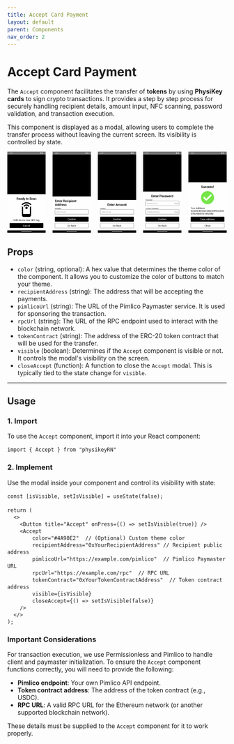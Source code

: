 ```yaml
---
title: Accept Card Payment
layout: default
parent: Components
nav_order: 2
---
```


# Accept Card Payment

The `Accept` component facilitates the transfer of **tokens** by using **PhysiKey cards** to sign crypto transactions. It provides a step by step process for securely handling recipient details, amount input, NFC scanning, password validation, and transaction execution.

This component is displayed as a modal, allowing users to complete the transfer process without leaving the current screen. Its visibility is controlled by state.

<div style="display: grid; grid-template-columns: repeat(5, 1fr); gap: 16px;">
  <div style="text-align: center;">
    <img src="../../images/scan.png" style="width: 100px; height: auto;" alt="Scan" />
  </div>
  <div style="text-align: center;">
    <img src="../../images/recipient.png" style="width: 100px; height: auto;" alt="Scan" />
  </div>
  <div style="text-align: center;">
    <img src="../../images/amount.png" style="width: 100px; height: auto;" alt="Scan" />
  </div>
  <div style="text-align: center;">
    <img src="../../images/password.png" style="width: 100px; height: auto;" alt="Password" />
  </div>
  <div style="text-align: center;">
    <img src="../../images/success.png" style="width: 100px; height: auto;" alt="Success" />
  </div>
</div>

## Props
- `color` (string, optional): A hex value that determines the theme color of the component. It allows you to customize the color of buttons to match your theme.
- `recipientAddress` (string): The address that will be accepting the payments.
- `pimlicoUrl` (string): The URL of the Pimlico Paymaster service. It is used for sponsoring the transaction.
- `rpcUrl` (string): The URL of the RPC endpoint used to interact with the blockchain network.
- `tokenContract` (string): The address of the ERC-20 token contract that will be used for the transfer.
- `visible` (boolean): Determines if the `Accept` component is visible or not. It controls the modal's visibility on the screen.
- `closeAccept` (function): A function to close the `Accept` modal. This is typically tied to the state change for `visible`.

---

## Usage

### 1. Import 
To use the `Accept` component, import it into your React component:

````tsx
import { Accept } from "physikeyRN"
````

### 2. Implement 
Use the modal inside your component and control its visibility with state:

````tsx
const [isVisible, setIsVisible] = useState(false);

return (
  <>
    <Button title="Accept" onPress={() => setIsVisible(true)} />
    <Accept 
        color="#4A90E2"  // (Optional) Custom theme color 
        recipientAddress="0xYourRecipientAddress" // Recipient public address
        pimlicoUrl="https://example.com/pimlico"  // Pimlico Paymaster URL
        rpcUrl="https://example.com/rpc"  // RPC URL
        tokenContract="0xYourTokenContractAddress"  // Token contract address
        visible={isVisible} 
        closeAccept={() => setIsVisible(false)} 
    />
  </>
);
````

### Important Considerations
For transaction execution, we use Permissionless and Pimlico to handle client and paymaster initialization. To ensure the `Accept` component functions correctly, you will need to provide the following:
- **Pimlico endpoint**: Your own Pimlico API endpoint.
- **Token contract address**: The address of the token contract (e.g., USDC).
- **RPC URL**: A valid RPC URL for the Ethereum network (or another supported blockchain network).

These details must be supplied to the `Accept` component for it to work properly.